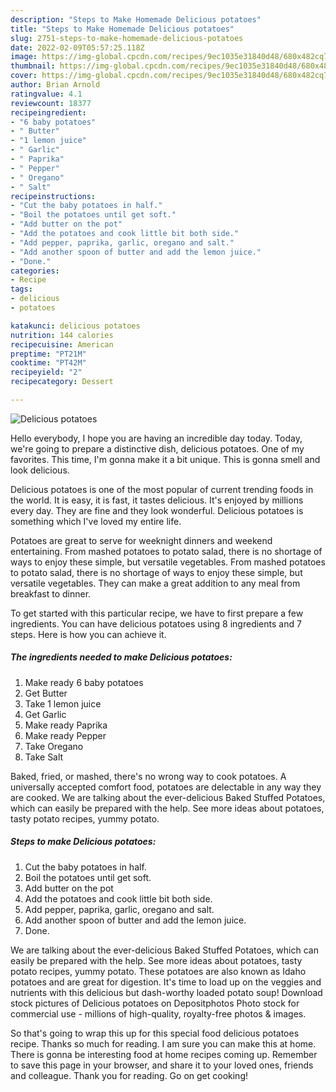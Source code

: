 ```yaml
---
description: "Steps to Make Homemade Delicious potatoes"
title: "Steps to Make Homemade Delicious potatoes"
slug: 2751-steps-to-make-homemade-delicious-potatoes
date: 2022-02-09T05:57:25.118Z
image: https://img-global.cpcdn.com/recipes/9ec1035e31840d48/680x482cq70/delicious-potatoes-recipe-main-photo.jpg
thumbnail: https://img-global.cpcdn.com/recipes/9ec1035e31840d48/680x482cq70/delicious-potatoes-recipe-main-photo.jpg
cover: https://img-global.cpcdn.com/recipes/9ec1035e31840d48/680x482cq70/delicious-potatoes-recipe-main-photo.jpg
author: Brian Arnold
ratingvalue: 4.1
reviewcount: 18377
recipeingredient:
- "6 baby potatoes"
- " Butter"
- "1 lemon juice"
- " Garlic"
- " Paprika"
- " Pepper"
- " Oregano"
- " Salt"
recipeinstructions:
- "Cut the baby potatoes in half."
- "Boil the potatoes until get soft."
- "Add butter on the pot"
- "Add the potatoes and cook little bit both side."
- "Add pepper, paprika, garlic, oregano and salt."
- "Add another spoon of butter and add the lemon juice."
- "Done."
categories:
- Recipe
tags:
- delicious
- potatoes

katakunci: delicious potatoes 
nutrition: 144 calories
recipecuisine: American
preptime: "PT21M"
cooktime: "PT42M"
recipeyield: "2"
recipecategory: Dessert

---
```



![Delicious potatoes](https://img-global.cpcdn.com/recipes/9ec1035e31840d48/680x482cq70/delicious-potatoes-recipe-main-photo.jpg)

Hello everybody, I hope you are having an incredible day today. Today, we're going to prepare a distinctive dish, delicious potatoes. One of my favorites. This time, I'm gonna make it a bit unique. This is gonna smell and look delicious.

Delicious potatoes is one of the most popular of current trending foods in the world. It is easy, it is fast, it tastes delicious. It's enjoyed by millions every day. They are fine and they look wonderful. Delicious potatoes is something which I've loved my entire life.

Potatoes are great to serve for weeknight dinners and weekend entertaining. From mashed potatoes to potato salad, there is no shortage of ways to enjoy these simple, but versatile vegetables. From mashed potatoes to potato salad, there is no shortage of ways to enjoy these simple, but versatile vegetables. They can make a great addition to any meal from breakfast to dinner.


To get started with this particular recipe, we have to first prepare a few ingredients. You can have delicious potatoes using 8 ingredients and 7 steps. Here is how you can achieve it.

<!--inarticleads1-->

##### The ingredients needed to make Delicious potatoes:

1. Make ready 6 baby potatoes
1. Get  Butter
1. Take 1 lemon juice
1. Get  Garlic
1. Make ready  Paprika
1. Make ready  Pepper
1. Take  Oregano
1. Take  Salt


Baked, fried, or mashed, there&#39;s no wrong way to cook potatoes. A universally accepted comfort food, potatoes are delectable in any way they are cooked. We are talking about the ever-delicious Baked Stuffed Potatoes, which can easily be prepared with the help. See more ideas about potatoes, tasty potato recipes, yummy potato. 

<!--inarticleads2-->

##### Steps to make Delicious potatoes:

1. Cut the baby potatoes in half.
1. Boil the potatoes until get soft.
1. Add butter on the pot
1. Add the potatoes and cook little bit both side.
1. Add pepper, paprika, garlic, oregano and salt.
1. Add another spoon of butter and add the lemon juice.
1. Done.


We are talking about the ever-delicious Baked Stuffed Potatoes, which can easily be prepared with the help. See more ideas about potatoes, tasty potato recipes, yummy potato. These potatoes are also known as Idaho potatoes and are great for digestion. It&#39;s time to load up on the veggies and nutrients with this delicious but dash-worthy loaded potato soup! Download stock pictures of Delicious potatoes on Depositphotos Photo stock for commercial use - millions of high-quality, royalty-free photos &amp; images. 

So that's going to wrap this up for this special food delicious potatoes recipe. Thanks so much for reading. I am sure you can make this at home. There is gonna be interesting food at home recipes coming up. Remember to save this page in your browser, and share it to your loved ones, friends and colleague. Thank you for reading. Go on get cooking!
